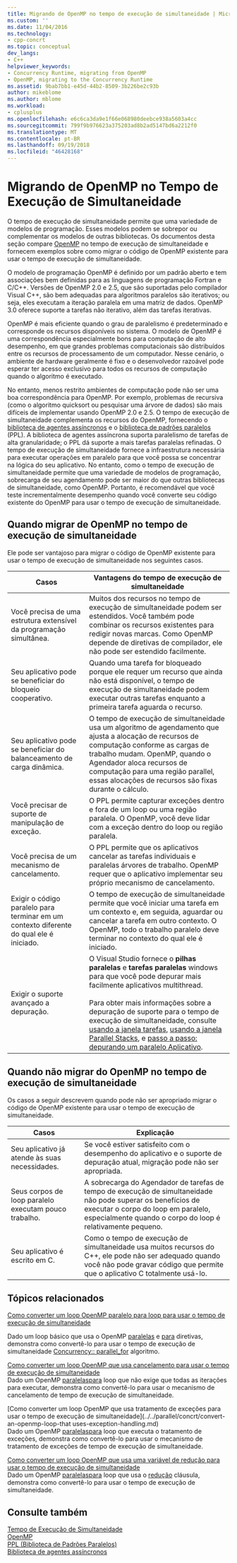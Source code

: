 ```yaml
---
title: Migrando de OpenMP no tempo de execução de simultaneidade | Microsoft Docs
ms.custom: ''
ms.date: 11/04/2016
ms.technology:
- cpp-concrt
ms.topic: conceptual
dev_langs:
- C++
helpviewer_keywords:
- Concurrency Runtime, migrating from OpenMP
- OpenMP, migrating to the Concurrency Runtime
ms.assetid: 9bab7bb1-e45d-44b2-8509-3b226be2c93b
author: mikeblome
ms.author: mblome
ms.workload:
- cplusplus
ms.openlocfilehash: e6c6ca3da9e1f66e068980deebce938a5603a4cc
ms.sourcegitcommit: 799f9b976623a375203ad8b2ad5147bd6a2212f0
ms.translationtype: MT
ms.contentlocale: pt-BR
ms.lasthandoff: 09/19/2018
ms.locfileid: "46428168"
---
```

# <a name="migrating-from-openmp-to-the-concurrency-runtime"></a>Migrando de OpenMP no Tempo de Execução de Simultaneidade

O tempo de execução de simultaneidade permite que uma variedade de modelos de programação. Esses modelos podem se sobrepor ou complementar os modelos de outras bibliotecas. Os documentos desta seção compare [OpenMP](../../parallel/concrt/comparing-the-concurrency-runtime-to-other-concurrency-models.md#openmp) no tempo de execução de simultaneidade e fornecem exemplos sobre como migrar o código de OpenMP existente para usar o tempo de execução de simultaneidade.

O modelo de programação OpenMP é definido por um padrão aberto e tem associações bem definidas para as linguagens de programação Fortran e C/C++. Versões de OpenMP 2.0 e 2.5, que são suportadas pelo compilador Visual C++, são bem adequadas para algoritmos paralelos são iterativos; ou seja, eles executam a iteração paralela em uma matriz de dados. OpenMP 3.0 oferece suporte a tarefas não iterativo, além das tarefas iterativas.

OpenMP é mais eficiente quando o grau de paralelismo é predeterminado e corresponde os recursos disponíveis no sistema. O modelo de OpenMP é uma correspondência especialmente bons para computação de alto desempenho, em que grandes problemas computacionais são distribuídos entre os recursos de processamento de um computador. Nesse cenário, o ambiente de hardware geralmente é fixo e o desenvolvedor razoável pode esperar ter acesso exclusivo para todos os recursos de computação quando o algoritmo é executado.

No entanto, menos restrito ambientes de computação pode não ser uma boa correspondência para OpenMP. Por exemplo, problemas de recursiva (como o algoritmo quicksort ou pesquisar uma árvore de dados) são mais difíceis de implementar usando OpenMP 2.0 e 2.5. O tempo de execução de simultaneidade complementa os recursos do OpenMP, fornecendo o [biblioteca de agentes assíncronos](../../parallel/concrt/asynchronous-agents-library.md) e o [biblioteca de padrões paralelos](../../parallel/concrt/parallel-patterns-library-ppl.md) (PPL). A biblioteca de agentes assíncrona suporta paralelismo de tarefas de alta granularidade; o PPL dá suporte a mais tarefas paralelas refinadas. O tempo de execução de simultaneidade fornece a infraestrutura necessária para executar operações em paralelo para que você possa se concentrar na lógica do seu aplicativo. No entanto, como o tempo de execução de simultaneidade permite que uma variedade de modelos de programação, sobrecarga de seu agendamento pode ser maior do que outras bibliotecas de simultaneidade, como OpenMP. Portanto, é recomendável que você teste incrementalmente desempenho quando você converte seu código existente do OpenMP para usar o tempo de execução de simultaneidade.

## <a name="when-to-migrate-from-openmp-to-the-concurrency-runtime"></a>Quando migrar de OpenMP no tempo de execução de simultaneidade

Ele pode ser vantajoso para migrar o código de OpenMP existente para usar o tempo de execução de simultaneidade nos seguintes casos.

|Casos|Vantagens do tempo de execução de simultaneidade|
|-----------|-------------------------------------------|
|Você precisa de uma estrutura extensível da programação simultânea.|Muitos dos recursos no tempo de execução de simultaneidade podem ser estendidos. Você também pode combinar os recursos existentes para redigir novas marcas. Como OpenMP depende de diretivas de compilador, ele não pode ser estendido facilmente.|
|Seu aplicativo pode se beneficiar do bloqueio cooperativo.|Quando uma tarefa for bloqueado porque ele requer um recurso que ainda não está disponível, o tempo de execução de simultaneidade podem executar outras tarefas enquanto a primeira tarefa aguarda o recurso.|
|Seu aplicativo pode se beneficiar do balanceamento de carga dinâmica.|O tempo de execução de simultaneidade usa um algoritmo de agendamento que ajusta a alocação de recursos de computação conforme as cargas de trabalho mudam. OpenMP, quando o Agendador aloca recursos de computação para uma região parallel, essas alocações de recursos são fixas durante o cálculo.|
|Você precisar de suporte de manipulação de exceção.|O PPL permite capturar exceções dentro e fora de um loop ou uma região paralela. O OpenMP, você deve lidar com a exceção dentro do loop ou região paralela.|
|Você precisa de um mecanismo de cancelamento.|O PPL permite que os aplicativos cancelar as tarefas individuais e paralelas árvores de trabalho. OpenMP requer que o aplicativo implementar seu próprio mecanismo de cancelamento.|
|Exigir o código paralelo para terminar em um contexto diferente do qual ele é iniciado.|O tempo de execução de simultaneidade permite que você iniciar uma tarefa em um contexto e, em seguida, aguardar ou cancelar a tarefa em outro contexto. O OpenMP, todo o trabalho paralelo deve terminar no contexto do qual ele é iniciado.|
|Exigir o suporte avançado a depuração.|O Visual Studio fornece o **pilhas paralelas** e **tarefas paralelas** windows para que você pode depurar mais facilmente aplicativos multithread.<br /><br /> Para obter mais informações sobre a depuração de suporte para o tempo de execução de simultaneidade, consulte [usando a janela tarefas](/visualstudio/debugger/using-the-tasks-window), [usando a janela Parallel Stacks](/visualstudio/debugger/using-the-parallel-stacks-window), e [passo a passo: depurando um paralelo Aplicativo](/visualstudio/debugger/walkthrough-debugging-a-parallel-application).|

## <a name="when-not-to-migrate-from-openmp-to-the-concurrency-runtime"></a>Quando não migrar do OpenMP no tempo de execução de simultaneidade

Os casos a seguir descrevem quando pode não ser apropriado migrar o código de OpenMP existente para usar o tempo de execução de simultaneidade.

|Casos|Explicação|
|-----------|-----------------|
|Seu aplicativo já atende às suas necessidades.|Se você estiver satisfeito com o desempenho do aplicativo e o suporte de depuração atual, migração pode não ser apropriada.|
|Seus corpos de loop paralelo executam pouco trabalho.|A sobrecarga do Agendador de tarefas de tempo de execução de simultaneidade não pode superar os benefícios de executar o corpo do loop em paralelo, especialmente quando o corpo do loop é relativamente pequeno.|
|Seu aplicativo é escrito em C.|Como o tempo de execução de simultaneidade usa muitos recursos do C++, ele pode não ser adequado quando você não pode gravar código que permite que o aplicativo C totalmente usá-lo.|

## <a name="related-topics"></a>Tópicos relacionados

[Como converter um loop OpenMP paralelo para loop para usar o tempo de execução de simultaneidade](../../parallel/concrt/how-to-convert-an-openmp-parallel-for-loop-to-use-the-concurrency-runtime.md)

Dado um loop básico que usa o OpenMP [paralelas](../../parallel/concrt/how-to-use-parallel-invoke-to-write-a-parallel-sort-routine.md#parallel) e [para](../../parallel/openmp/reference/for-openmp.md) diretivas, demonstra como convertê-lo para usar o tempo de execução de simultaneidade [Concurrency:: parallel_for](reference/concurrency-namespace-functions.md#parallel_for) algoritmo.

[Como converter um loop OpenMP que usa cancelamento para usar o tempo de execução de simultaneidade](../../parallel/concrt/convert-an-openmp-loop-that-uses-cancellation.md)<br/>
Dado um OpenMP [paralelas](../../parallel/concrt/how-to-use-parallel-invoke-to-write-a-parallel-sort-routine.md#parallel)[para](../../parallel/openmp/reference/for-openmp.md) loop que não exige que todas as iterações para executar, demonstra como convertê-lo para usar o mecanismo de cancelamento de tempo de execução de simultaneidade.

[Como converter um loop OpenMP que usa tratamento de exceções para usar o tempo de execução de simultaneidade](../../parallel/concrt/convert-an-openmp-loop-that uses-exception-handling.md)<br/>
Dado um OpenMP [paralelas](../../parallel/concrt/how-to-use-parallel-invoke-to-write-a-parallel-sort-routine.md#parallel)[para](../../parallel/openmp/reference/for-openmp.md) loop que executa o tratamento de exceções, demonstra como convertê-lo para usar o mecanismo de tratamento de exceções de tempo de execução de simultaneidade.

[Como converter um loop OpenMP que usa uma variável de redução para usar o tempo de execução de simultaneidade](../../parallel/concrt/convert-an-openmp-loop-that-uses-a-reduction-variable.md)<br/>
Dado um OpenMP [paralelas](../../parallel/concrt/how-to-use-parallel-invoke-to-write-a-parallel-sort-routine.md#parallel)[para](../../parallel/openmp/reference/for-openmp.md) loop que usa o [redução](../../parallel/openmp/reference/reduction.md) cláusula, demonstra como convertê-lo para usar o tempo de execução de simultaneidade.

## <a name="see-also"></a>Consulte também

[Tempo de Execução de Simultaneidade](../../parallel/concrt/concurrency-runtime.md)<br/>
[OpenMP](../../parallel/concrt/comparing-the-concurrency-runtime-to-other-concurrency-models.md#openmp)<br/>
[PPL (Biblioteca de Padrões Paralelos)](../../parallel/concrt/parallel-patterns-library-ppl.md)<br/>
[Biblioteca de agentes assíncronos](../../parallel/concrt/asynchronous-agents-library.md)

